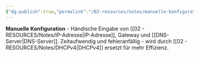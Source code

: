 ```yaml
---
{"dg-publish":true,"permalink":"/02-resources/notes/manuelle-konfiguration/","tags":["informatik/netzwerk/manuell"],"noteIcon":"","updated":"2025-10-29T12:59:08.073+01:00"}
---
```


**Manuelle Konfiguration** - Händische Eingabe von [[02 - RESOURCES/Notes/IP-Adresse\|IP-Adresse]], Gateway und [[DNS-Server\|DNS-Server]].
Zeitaufwendig und fehleranfällig - wird durch [[02 - RESOURCES/Notes/DHCPv4\|DHCPv4]] ersetzt für mehr Effizienz.
